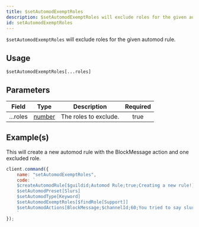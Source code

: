 ```yaml
---
title: $setAutomodExemptRoles
description: $setAutomodExemptRoles will exclude roles for the given automod rule.
id: setAutomodExemptRoles
---
```


`$setAutomodExemptRoles` will exclude roles for the given automod rule.

## Usage

```aoi
$setAutomodExemptRoles[...roles]
```

## Parameters

| Field    | Type                                                                                              | Description           | Required |
| -------- | ------------------------------------------------------------------------------------------------- | --------------------- | :------: |
| ...roles | [number](https://developer.mozilla.org/en-US/docs/Web/JavaScript/Reference/Global_Objects/Number) | The roles to exclude. |   true   |

## Example(s)

This will create a new automod rule with the BlockMessage action and one excluded role.

```javascript
client.command({
    name: "setAutomodExemptRoles",
    code: `
    $createAutomodRule[$guildid;Automod Rule;true;Creating a new rule!]
    $setAutomodPreset[Slurs]
    $setAutomodType[Keyword]
    $setAutomodExemptRoles[$findRole[Support]]
    $setAutomodActions[BlockMessage;$channelId;60;You tried to say slurs, you got blocked!]  
    `
});
```
